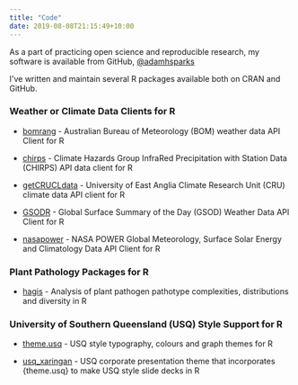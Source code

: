 ```yaml
---
title: "Code"
date: 2019-08-08T21:15:49+10:00
---
```


As a part of practicing open science and reproducible research, my software is available from GitHub, [@adamhsparks](https://www.github.com/adamhsparks/)

I've written and maintain several R packages available both on CRAN and GitHub.

### Weather or Climate Data Clients for R

* [bomrang](https://docs.ropensci.org/bomrang/) - Australian Bureau of Meteorology (BOM) weather data API Client for R

* [chirps](https://docs.ropensci.org/chirps/) - Climate Hazards Group InfraRed Precipitation with Station Data (CHIRPS) API data client for R

* [getCRUCLdata](https://docs.ropensci.org/getCRUCLdata/) - University of East Anglia Climate Research Unit (CRU) climate data API client for R

* [GSODR](https://docs.ropensci.org/nasapower/) - Global Surface Summary of the Day (GSOD) Weather Data API Client for R

* [nasapower](https://docs.ropensci.org/nasapower/) - NASA POWER Global Meteorology, Surface Solar Energy and Climatology Data API Client for R

### Plant Pathology Packages for R

* [hagis](https://openplantpathology.github.io/hagis/) - Analysis of plant pathogen pathotype complexities, distributions and diversity in R

### University of Southern Queensland (USQ) Style Support for R

* [theme.usq](https://adamhsparks.github.io/theme.usq/) - USQ style typography, colours and graph themes for R

* [usq_xaringan](https://github.com/adamhsparks/usq_xaringan/) - USQ corporate presentation theme that incorporates {theme.usq} to make USQ style slide decks in R
